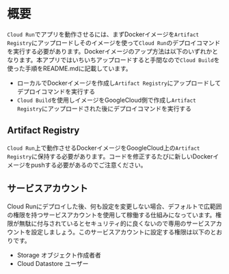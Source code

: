 # 概要
`Cloud Run`でアプリを動作させるには、まずDockerイメージを`Artifact Registry`にアップロードしそのイメージを使って`Cloud Run`のデプロイコマンドを実行する必要があります。Dockerイメージのアップ方法は以下のいずれかとなります。本アプリではいちいちアップロードすると手間なので`Cloud Build`を使った手順をREADME.mdに記載しています。

- ローカルでDockerイメージを作成し`Artifact Registry`にアップロードしてデプロイコマンドを実行する
- `Cloud Build`を使用しイメージをGoogleCloud側で作成し`Artifact Registry`にアップロードされた後にデプロイコマンドを実行する

## Artifact Registry
`Cloud Run`上で動作させるDockerイメージをGoogleCloud上の`Artifact Registry`に保持する必要があります。コードを修正するたびに新しいDockerイメージをpushする必要があるのでご注意ください。

## サービスアカウント
Cloud Runにデプロイした後、何も設定を変更しない場合、デフォルトで広範囲の権限を持つサービスアカウントを使用して稼働する仕組みになっています。権限が無駄に付与されているとセキュリティ的に良くないので専用のサービスアカウントを設定しましょう。このサービスアカウントに設定する権限は以下のとおりです。
- Storage オブジェクト作成者者
- Cloud Datastore ユーザー